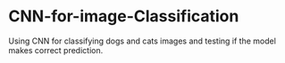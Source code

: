 # CNN-for-image-Classification
Using CNN for classifying dogs and cats images and testing if the model makes correct prediction.
